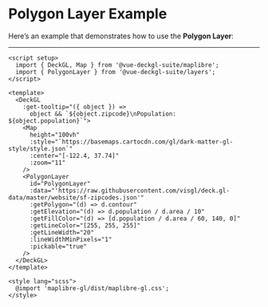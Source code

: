 <script setup>
import { DeckGL, Map } from '@vue-deckgl-suite/maplibre';
import { PolygonLayer } from '@vue-deckgl-suite/layers';
import 'maplibre-gl/dist/maplibre-gl.css';
</script>

# Polygon Layer Example
Here’s an example that demonstrates how to use the **Polygon Layer**:

---

```vue
<script setup>
  import { DeckGL, Map } from '@vue-deckgl-suite/maplibre';
  import { PolygonLayer } from '@vue-deckgl-suite/layers';
</script>

<template>
  <DeckGL 
    :get-tooltip="({ object }) => 
      object && `${object.zipcode}\nPopulation: ${object.population}`">
    <Map
      height="100vh"
      :style="`https://basemaps.cartocdn.com/gl/dark-matter-gl-style/style.json`"
      :center="[-122.4, 37.74]"
      :zoom="11"
    />
    <PolygonLayer
      id="PolygonLayer"
      :data="'https://raw.githubusercontent.com/visgl/deck.gl-data/master/website/sf-zipcodes.json'"
      :getPolygon="(d) => d.contour"
      :getElevation="(d) => d.population / d.area / 10"
      :getFillColor="(d) => [d.population / d.area / 60, 140, 0]"
      :getLineColor="[255, 255, 255]"
      :getLineWidth="20"
      :lineWidthMinPixels="1"
      :pickable="true"
    />
  </DeckGL>
</template>

<style lang="scss">
  @import 'maplibre-gl/dist/maplibre-gl.css';
</style>
```

<ClientOnly>
<DeckGL 
  :get-tooltip="({ object }) => 
    object && `${object.zipcode}\nPopulation: ${object.population}`">
  <Map
    height="400px"
    :style="`https://basemaps.cartocdn.com/gl/dark-matter-gl-style/style.json`"
    :center="[-122.4, 37.74]"
    :zoom="11"
    :maxZoom="20"
    :pitch="30"
    :bearing="0"
  />
  <PolygonLayer
    id="PolygonLayer"
    :data="'https://raw.githubusercontent.com/visgl/deck.gl-data/master/website/sf-zipcodes.json'"
    :getPolygon="(d) => d.contour"
    :getElevation="(d) => d.population / d.area / 10"
    :getFillColor="(d) => [d.population / d.area / 60, 140, 0]"
    :getLineColor="[255, 255, 255]"
    :getLineWidth="20"
    :lineWidthMinPixels="1"
    :pickable="true"
  />
</DeckGL>
</ClientOnly>